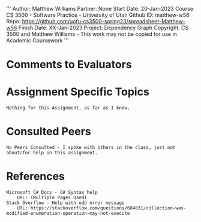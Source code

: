 ﻿'''
Author:			Matthew Williams
Partner:		None
Start Date:		20-Jan-2023
Course:			CS 3500 - Software Practice - University of Utah
Github ID:		matthew-w56
Repo:			https://github.com/uofu-cs3500-spring23/spreadsheet-Matthew-w56
Finish Date:	XX-Jan-2023
Project:		Dependency Graph
Copyright:		CS 3500 and Matthew Williams - This work may not be copied for use in Academic Coursework
'''

# Comments to Evaluators

	

# Assignment Specific Topics
	
	Nothing for this Assignment, as far as I know.

# Consulted Peers
	
	No Peers Consulted - I spoke with others in the class, just not about/for help on this assignment.

# References

	Microsoft C# Docs - C# Syntax help
		URL: (Multiple Pages Used)
	Stack Overflow - Help with odd error message
		URL: https://stackoverflow.com/questions/604831/collection-was-modified-enumeration-operation-may-not-execute
